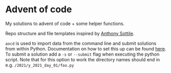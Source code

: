 # Advent of code

My solutions to advent of code + some helper functions.

Repo structure and file templates inspired by [Anthony Sottile](https://github.com/anthonywritescode/aoc2021).

`aocd` is used to import data from the command line and submit solutions from within Python.
Documentation on how to set this up can be found [here](https://github.com/wimglenn/advent-of-code-data#quickstart).
To submit a solution add a `-s` or `--submit` flag when executing the python script. Note that for this option to work the directory names should end in e.g. `/2021/y_2021_day_01/foo.py`
